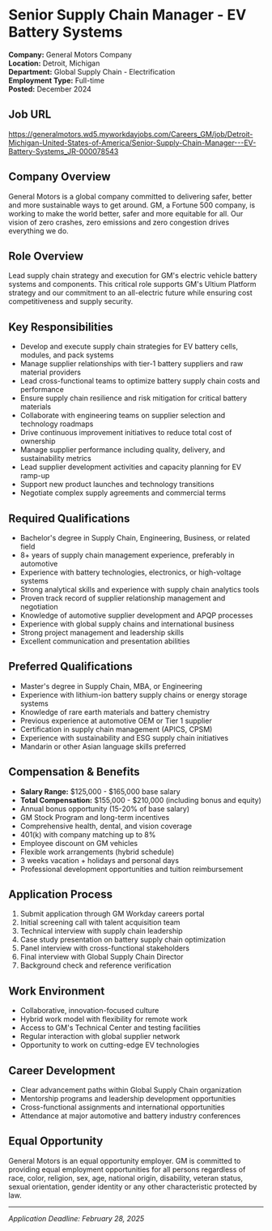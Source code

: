 # Senior Supply Chain Manager - EV Battery Systems
**Company:** General Motors Company  
**Location:** Detroit, Michigan  
**Department:** Global Supply Chain - Electrification  
**Employment Type:** Full-time  
**Posted:** December 2024  

## Job URL
https://generalmotors.wd5.myworkdayjobs.com/Careers_GM/job/Detroit-Michigan-United-States-of-America/Senior-Supply-Chain-Manager---EV-Battery-Systems_JR-000078543

## Company Overview
General Motors is a global company committed to delivering safer, better and more sustainable ways to get around. GM, a Fortune 500 company, is working to make the world better, safer and more equitable for all. Our vision of zero crashes, zero emissions and zero congestion drives everything we do.

## Role Overview
Lead supply chain strategy and execution for GM's electric vehicle battery systems and components. This critical role supports GM's Ultium Platform strategy and our commitment to an all-electric future while ensuring cost competitiveness and supply security.

## Key Responsibilities
- Develop and execute supply chain strategies for EV battery cells, modules, and pack systems
- Manage supplier relationships with tier-1 battery suppliers and raw material providers
- Lead cross-functional teams to optimize battery supply chain costs and performance
- Ensure supply chain resilience and risk mitigation for critical battery materials
- Collaborate with engineering teams on supplier selection and technology roadmaps
- Drive continuous improvement initiatives to reduce total cost of ownership
- Manage supplier performance including quality, delivery, and sustainability metrics
- Lead supplier development activities and capacity planning for EV ramp-up
- Support new product launches and technology transitions
- Negotiate complex supply agreements and commercial terms

## Required Qualifications
- Bachelor's degree in Supply Chain, Engineering, Business, or related field
- 8+ years of supply chain management experience, preferably in automotive
- Experience with battery technologies, electronics, or high-voltage systems
- Strong analytical skills and experience with supply chain analytics tools
- Proven track record of supplier relationship management and negotiation
- Knowledge of automotive supplier development and APQP processes
- Experience with global supply chains and international business
- Strong project management and leadership skills
- Excellent communication and presentation abilities

## Preferred Qualifications
- Master's degree in Supply Chain, MBA, or Engineering
- Experience with lithium-ion battery supply chains or energy storage systems
- Knowledge of rare earth materials and battery chemistry
- Previous experience at automotive OEM or Tier 1 supplier
- Certification in supply chain management (APICS, CPSM)
- Experience with sustainability and ESG supply chain initiatives
- Mandarin or other Asian language skills preferred

## Compensation & Benefits
- **Salary Range:** $125,000 - $165,000 base salary
- **Total Compensation:** $155,000 - $210,000 (including bonus and equity)
- Annual bonus opportunity (15-20% of base salary)
- GM Stock Program and long-term incentives
- Comprehensive health, dental, and vision coverage
- 401(k) with company matching up to 8%
- Employee discount on GM vehicles
- Flexible work arrangements (hybrid schedule)
- 3 weeks vacation + holidays and personal days
- Professional development opportunities and tuition reimbursement

## Application Process
1. Submit application through GM Workday careers portal
2. Initial screening call with talent acquisition team
3. Technical interview with supply chain leadership
4. Case study presentation on battery supply chain optimization
5. Panel interview with cross-functional stakeholders
6. Final interview with Global Supply Chain Director
7. Background check and reference verification

## Work Environment
- Collaborative, innovation-focused culture
- Hybrid work model with flexibility for remote work
- Access to GM's Technical Center and testing facilities
- Regular interaction with global supplier network
- Opportunity to work on cutting-edge EV technologies

## Career Development
- Clear advancement paths within Global Supply Chain organization
- Mentorship programs and leadership development opportunities
- Cross-functional assignments and international opportunities
- Attendance at major automotive and battery industry conferences

## Equal Opportunity
General Motors is an equal opportunity employer. GM is committed to providing equal employment opportunities for all persons regardless of race, color, religion, sex, age, national origin, disability, veteran status, sexual orientation, gender identity or any other characteristic protected by law.

---
*Application Deadline: February 28, 2025*